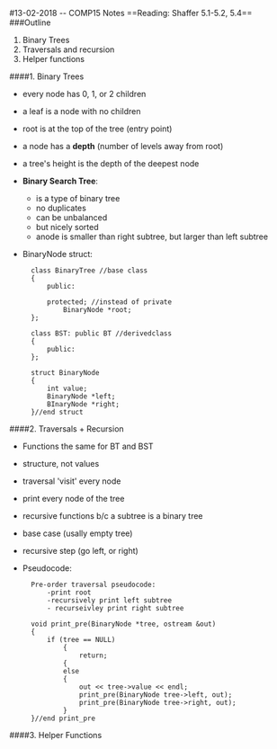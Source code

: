 #13-02-2018 -- COMP15 Notes
==Reading: Shaffer 5.1-5.2, 5.4==
###Outline
1. Binary Trees
2. Traversals and recursion
3. Helper functions

####1. Binary Trees
- every node has 0, 1, or 2 children
- a leaf is a node with no children
- root is at the top of the tree (entry point)
- a node has a  **depth** (number of levels away from root)
- a tree's height is the depth of the deepest node
- **Binary Search Tree**:
	- is a type of binary tree
	- no duplicates
	- can be unbalanced
	- but nicely sorted
	- anode is smaller than right subtree, but larger than left subtree
- BinaryNode struct:

		class BinaryTree //base class
		{
			public:
			
			protected; //instead of private
				BinaryNode *root;
		};
		
		class BST: public BT //derivedclass
		{
			public:
		};
		
		struct BinaryNode
		{
			int value;
			BinaryNode *left;
			BInaryNode *right;
		}//end struct
		
####2. Traversals + Recursion
- Functions the same for BT and BST
- structure, not values
- traversal 'visit' every node
- print every node of the tree
- recursive functions b/c a subtree is a binary tree
- base case (usally empty tree)
- recursive step (go left, or right)
- Pseudocode:
				
		Pre-order traversal pseudocode:
			-print root
			-recursively print left subtree
			- recurseivley print right subtree
		
		void print_pre(BinaryNode *tree, ostream &out)
		{
			if (tree == NULL)
				{
					return;
				{
				else
				{
					out << tree->value << endl;
					print_pre(BinaryNode tree->left, out);
					print_pre(BinaryNode tree->right, out);
				}
		}//end print_pre
		
####3. Helper Functions
